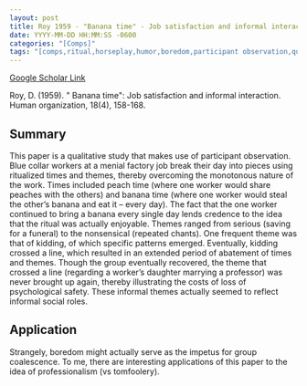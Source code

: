 ```yaml
---
layout: post
title: Roy 1959 - "Banana time" - Job satisfaction and informal interaction
date: YYYY-MM-DD HH:MM:SS -0600
categories: "[Comps]"
tags: "[comps,ritual,horseplay,humor,boredom,participant observation,qualitative,professionalism,great paper]"
---
```


[Google Scholar Link](https://scholar.google.com/scholar?hl=en&as_sdt=0%2C45&q=roy+banana+time&btnG=)

Roy, D. (1959). " Banana time": Job satisfaction and informal interaction. Human organization, 18(4), 158-168.

## Summary
This paper is a qualitative study that makes use of participant observation.  Blue collar workers at a menial factory job break their day into pieces using ritualized times and themes, thereby overcoming the monotonous nature of the work.  Times included peach time (where one worker would share peaches with the others) and banana time (where one worker would steal the other’s banana and eat it – every day).  The fact that the one worker continued to bring a banana every single day lends credence to the idea that the ritual was actually enjoyable.  Themes ranged from serious (saving for a funeral) to the nonsensical (repeated chants).  One frequent theme was that of kidding, of which specific patterns emerged.  Eventually, kidding crossed a line, which resulted in an extended period of abatement of times and themes.  Though the group eventually recovered, the theme that crossed a line (regarding a worker’s daughter marrying a professor) was never brought up again, thereby illustrating the costs of loss of psychological safety.  These informal themes actually seemed to reflect informal social roles.

## Application
Strangely, boredom might actually serve as the impetus for group coalescence.  To me, there are interesting applications of this paper to the idea of professionalism (vs tomfoolery).
